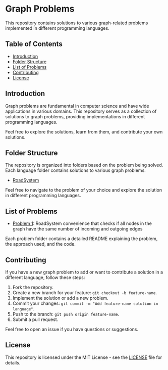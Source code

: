 # Graph Problems

This repository contains solutions to various graph-related problems implemented in different programming languages.

## Table of Contents

- [Introduction](#introduction)
- [Folder Structure](#folder-structure)
- [List of Problems](#list-of-problems)
- [Contributing](#contributing)
- [License](#license)

## Introduction

Graph problems are fundamental in computer science and have wide applications in various domains. This repository serves as a collection of solutions to graph problems, providing implementations in different programming languages.

Feel free to explore the solutions, learn from them, and contribute your own solutions.

## Folder Structure

The repository is organized into folders based on the problem being solved. Each language folder contains solutions to various graph problems.

- [RoadSystem](roadsystem/)

Feel free to navigate to the problem of your choice and explore the solution in different programming languages.

## List of Problems

- [Problem 1](problem1/): RoadSystem convenience that checks if all nodes in the graph have the same number of incoming and outgoing edges

Each problem folder contains a detailed README explaining the problem, the approach used, and the code.

## Contributing

If you have a new graph problem to add or want to contribute a solution in a different language, follow these steps:

1. Fork the repository.
2. Create a new branch for your feature: `git checkout -b feature-name`.
3. Implement the solution or add a new problem.
4. Commit your changes: `git commit -m "Add feature-name solution in language"`.
5. Push to the branch: `git push origin feature-name`.
6. Submit a pull request.

Feel free to open an issue if you have questions or suggestions.

## License

This repository is licensed under the MIT License - see the [LICENSE](LICENSE) file for details.